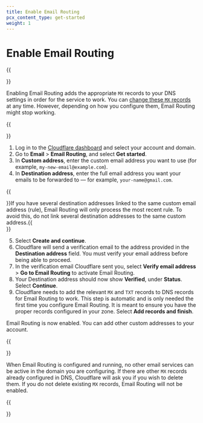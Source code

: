 ```yaml
---
title: Enable Email Routing
pcx_content_type: get-started
weight: 1
---
```


# Enable Email Routing

{{<Aside type="warning" header="Important">}}

Enabling Email Routing adds the appropriate `MX` records to your DNS settings in order for the service to work. You can [change these `MX` records](/email-routing/setup/email-routing-dns-records/) at any time. However, depending on how you configure them, Email Routing might stop working.

{{</Aside>}}

1. Log in to the [Cloudflare dashboard](https://dash.cloudflare.com/) and select your account and domain.
2. Go to **Email** > **Email Routing**, and select **Get started**.
3. In **Custom address**, enter the custom email address you want to use (for example, `my-new-email@example.com`).
4. In **Destination address**, enter the full email address you want your emails to be forwarded to — for example, `your-name@gmail.com`.

  {{<Aside type="note">}}If you have several destination addresses linked to the same custom email address (rule), Email Routing will only process the most recent rule. To avoid this, do not link several destination addresses to the same custom address.{{</Aside>}}

5. Select **Create and continue**.
6. Cloudflare will send a verification email to the address provided in the **Destination address** field. You must verify your email address before being able to proceed.
7. In the verification email Cloudflare sent you, select **Verify email address** > **Go to Email Routing** to activate Email Routing.
8. Your Destination address should now show **Verified**, under **Status**. Select **Continue**.
9. Cloudflare needs to add the relevant `MX` and `TXT` records to DNS records for Email Routing to work. This step is automatic and is only needed the first time you configure Email Routing. It is meant to ensure you have the proper records configured in your zone. Select **Add records and finish**.

Email Routing is now enabled. You can add other custom addresses to your account. 

{{<Aside type="note">}}

When Email Routing is configured and running, no other email services can be active in the domain you are configuring. If there are other `MX` records already configured in DNS, Cloudflare will ask you if you wish to delete them. If you do not delete existing `MX` records, Email Routing will not be enabled.

{{</Aside>}}